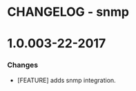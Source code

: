 # CHANGELOG - snmp

1.0.003-22-2017
==================

### Changes

* [FEATURE] adds snmp integration.
